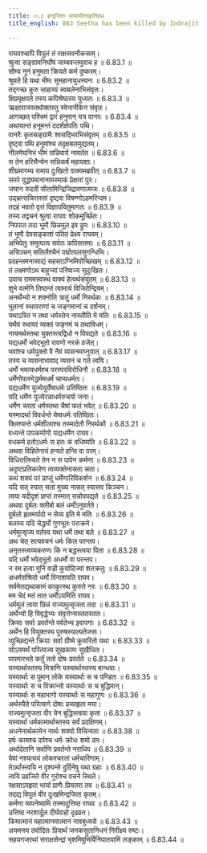 ```yaml
---
title: ०८३ इन्द्रजिता मायासीताकृतिवधः
title_english: 083 Seetha has been killed by Indrajit

---
```



राघवश्चापि विपुलं तं राक्षसवनौकसाम्।  
श्रुत्वा सङ्ग्रामनिर्घोषं जाम्बवन्तमुवाच ह ॥ 6.83.1 ॥   
सौम्य नूनं हनुमता क्रियते कर्म दुष्करम्।  
श्रूयते हि यथा भीमः सुमहानायुधस्वनः ॥ 6.83.2 ॥   
तद्गच्छ कुरु साहाय्यं स्वबलेनाभिसंवृतः।  
क्षिप्रमृक्षपते तस्य कपिश्रेष्ठस्य युध्यतः ॥ 6.83.3 ॥   
ऋक्षाराजस्तथोक्तस्तु स्वेनानीकेन संवृतः।  
आगच्छत् पश्चिमं द्वारं हनुमान् यत्र वानरः ॥ 6.83.4 ॥   
अथायान्तं हनूमन्तं ददर्शर्क्षपतिः पथि।  
वानरैः कृतसङ्ग्रामैः श्वसद्भिरभिसंवृतम् ॥ 6.83.5 ॥   
दृष्ट्वा पथि हनूमांश्च तदृक्षबलमुद्यतम्।  
नीलमेघनिभं भीमं सन्निवार्य न्यवर्तत ॥ 6.83.6 ॥   
स तेन हरिसैन्येन सन्निकर्षं महायशाः।  
शीघ्रमागम्य रामाय दुःखितो वाक्यमब्रवीत् ॥ 6.83.7 ॥   
समरे युद्ध्यमानानामस्माकं प्रेक्षतां पुरः।  
जघान रुदतीं सीतामिन्द्रिजिद्रावणात्मजः ॥ 6.83.8 ॥   
उद्भ्रान्तचित्तस्तां दृष्ट्वा विषण्णोऽहमरिन्दम।  
तदहं भवतो वृत्तं विज्ञापयितुमागतः ॥ 6.83.9 ॥   
तस्य तद्वचनं श्रुत्वा राघवः शोकमूर्च्छितः।  
निपपात तदा भूमौ छिन्नमूल इव द्रुमः ॥ 6.83.10 ॥   
तं भूमौ देवसङ्काशं पतितं प्रेक्ष्य राघवम्।  
अभिपेतुः समुत्पत्य सर्वतः कपिसत्तमाः ॥ 6.83.11 ॥   
असिञ्चन् सलिलैश्चैनं पद्मोत्पलसुगन्धिभिः।  
प्रदहन्तमनासाद्यं सहसाऽग्निमिवोच्छिखम् ॥ 6.83.12 ॥   
तं लक्ष्मणोऽथ बाहुभ्यां परिष्वज्य सुदुःखितः।  
उवाच राममस्वस्थं वाक्यं हेत्वर्थसंयुतम् ॥ 6.83.13 ॥   
शुभे वर्त्मनि तिष्ठन्तं त्वामार्य विजितेन्द्रियम्।  
अनर्थेभ्यो न शक्नोति त्रातुं धर्मो निरर्थकः ॥ 6.83.14 ॥   
भूतानां स्थावराणां च जङ्गमानां च दर्शनम्।  
यथाऽस्ति न तथा धर्मस्तेन नास्तीति मे मतिः ॥ 6.83.15 ॥   
यथैव स्थावरं व्यक्तं जङ्गमं च तथाविधम्।  
नायमर्थस्तथा युक्तस्त्वद्विधो न विपद्यते ॥ 6.83.16 ॥   
यद्यधर्मो भवेद्भूतो रावणो नरकं व्रजेत्।  
भवांश्च धर्मयुक्तो वै नैवं व्यसनमाप्नुयात् ॥ 6.83.17 ॥   
तस्य च व्यसनाभावाद् व्यसनं च गते त्वयि।  
धर्मो भवत्यधर्मश्च परस्परविरोधिनौ ॥ 6.83.18 ॥   
धर्मेणोपलभेद्धर्ममधर्मं चाप्यधर्मतः।  
यद्यधर्मेण युज्येयुर्येष्वधर्मः प्रतिष्ठितः ॥ 6.83.19 ॥   
यदि धर्मेण युज्येरन्नाधर्मरुचयो जनाः।  
धर्मेण चरतां धर्मस्तथा चैषां फलं भवेत् ॥ 6.83.20 ॥   
यस्मादर्था विवर्धन्ते येष्वधर्मः पतिष्ठितः।  
क्लिश्यन्ते धर्मशीलाश्च तस्मादेतौ निरर्थकौ ॥ 6.83.21 ॥   
वध्यन्ते पापकर्माणो यद्यधर्मेण राघव।  
वधकर्म हतोऽधर्मः स हतः कं वधिष्यति ॥ 6.83.22 ॥   
अथवा विहितेनायं हन्यते हन्ति वा परम्।  
विधिरालिप्यते तेन न स पापेन कर्मणा ॥ 6.83.23 ॥   
अदृष्टप्रतिकारेण त्वव्यक्तेनासता सता।  
कथं शक्यं परं प्राप्तुं धर्मेणारिविकर्शन ॥ 6.83.24 ॥   
यदि सत् स्यात् सतां मुख्य नासत् स्यात्तव किञ्चन।  
त्वया यदीदृशं प्राप्तं तस्मात् सन्नोपपद्यते ॥ 6.83.25 ॥   
अथवा दुर्बलः क्लीबो बलं धर्मोऽनुवर्तते।  
दुर्बलो हृतमर्यादो न सेव्य इति मे मतिः ॥ 6.83.26 ॥   
बलस्य यदि चेद्धर्मो गुणभूतः पराक्रमे।  
धर्ममुत्सृज्य वर्तस्व यथा धर्मे तथा बले ॥ 6.83.27 ॥   
अथ चेत् सत्यवचनं धर्मः किल परन्तप।  
अनृतस्त्वय्यकरुणः किं न बद्धस्त्वया पिता ॥ 6.83.28 ॥   
यदि धर्मो भवेद्भूतो अधर्मो वा परन्तप।  
न स्म हत्वा मुनिं वज्री कुर्यादिज्यां शतक्रतुः ॥ 6.83.29 ॥   
अधर्मसंश्रितो धर्मो विनाशयति राघव।  
सर्वमेतद्यथाकामं काकुत्स्थ कुरुते नरः ॥ 6.83.30 ॥   
मम चेदं मतं तात धर्मोऽयमिति राघव।  
धर्ममूलं त्वया छिन्नं राज्यमुत्सृजता तदा ॥ 6.83.31 ॥   
अर्थेभ्यो हि विवृद्धेभ्यः संवृत्तेभ्यस्ततस्ततः।  
क्रियाः सर्वाः प्रवर्तन्ते पर्वतेभ्य इवापगाः ॥ 6.83.32 ॥   
अर्थेन हि वियुक्तस्य पुरुषस्याल्पतेजसः।  
व्युच्छिद्यन्ते क्रियाः सर्वा ग्रीष्मे कुसरितो यथा ॥ 6.83.33 ॥   
सोऽयमर्थं परित्यज्य सुखकामः सुखैधितः।  
पापमारभते कर्तुं ततो दोषः प्रवर्तते ॥ 6.83.34 ॥   
यस्यार्थास्तस्य मित्राणि यस्यार्थास्तस्य बान्धवाः।  
यस्यार्थाः स पुमान् लोके यस्यार्थाः स च पण्डितः ॥ 6.83.35 ॥   
यस्यार्थाः स च विक्रान्तो यस्यार्थाः स च बुद्धिमान्।  
यस्यार्थाः स महाभागो यस्यार्थाः स महागुणः ॥ 6.83.36 ॥   
अर्थस्यैते परित्यागे दोषाः प्रव्याहृता मया।  
राज्यमुत्सृजता वीर येन बुद्धिस्त्वया कृता ॥ 6.83.37 ॥   
यस्यार्था धर्मकामार्थास्तस्य सर्वं प्रदक्षिणम्।  
अधनेनार्थकामेन नार्थः शक्यो विचिन्वता ॥ 6.83.38 ॥   
हर्षः कामश्च दर्पश्च धर्मः क्रोधः शमो दमः।  
अर्थादेतानि सर्वाणि प्रवर्तन्ते नराधिप ॥ 6.83.39 ॥   
येषां नश्यत्ययं लोकश्चरतां धर्मचारिणाम्।  
तेऽर्थास्त्वयि न दृश्यन्ते दुर्दिनेषु यथा ग्रहाः ॥ 6.83.40 ॥   
त्वयि प्रव्रजिते वीर गुरोश्च वचने स्थिते।  
रक्षसाऽपहृता भार्या प्राणैः प्रियतरा तव ॥ 6.83.41 ॥   
तदद्य विपुलं वीर दुःखमिन्द्रजिता कृतम्।  
कर्मणा व्यपनेष्यामि तस्मादुत्तिष्ठ राघव ॥ 6.83.42 ॥   
उत्तिष्ठ नरशार्दूल दीर्घवाहो दृढव्रत।  
किमात्मानं महात्मानमात्मानं नावबुध्यसे ॥ 6.83.43 ॥   
अयमनघ तवोदितः प्रियार्थं जनकसुतानिधनं निरीक्ष्य रुष्टः।  
सहयगजरथां सराक्षसेन्द्रां भृशमिषुभिर्विनिपातयामि लङ्काम् ॥ 6.83.44 ॥   